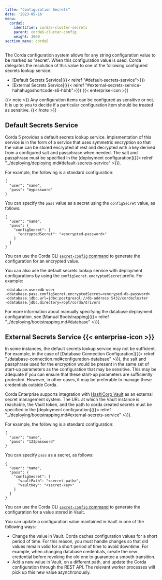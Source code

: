 ```yaml
---
title: "Configuration Secrets"
date: '2023-05-16'
menu:
  corda5:
    identifier: corda5-cluster-secrets
    parent: corda5-cluster-config
    weight: 3000
section_menu: corda5
---
```


The Corda configuration system allows for any string configuration value to be marked as “secret”. When this configuration value is used, Corda delegates the resolution of this value to one of the following configured secrets lookup service:
* [Default Secrets Service]({{< relref "#default-secrets-service">}})
* [External Secrets Service]({{< relref "#external-secrets-service-hahahugoshortcode-s6-hbhb">}}) {{< enterprise-icon >}}

{{< note >}}
Any configuration items can be configured as sensitive or not. It is up to you to decide if a particular configuration item should be treated as sensitive.
{{< /note >}}

## Default Secrets Service

Corda 5 provides a default secrets lookup service. Implementation of this service is in the form of a service that uses symmetric encryption so that the value can be stored encrypted at rest and decrypted with a key derived from a configured salt and passphrase when needed. The salt and passphrase must be specified in the [deployment configuration]({{< relref "../deploying/deploying.md#default-secrets-service" >}}).

For example, the following is a standard configuration:

```
{
  "user": "name",
  "pass": "mypassword"
}
```

You can specify the `pass` value as a secret using the `configSecret` value, as follows:

```
{
  "user": "name",
  "pass": {
    "configSecret": {
      "encryptedSecret": "<encrypted-password>"
    } 
  }
}
```

You can use the Corda CLI <a href = "../../reference/corda-cli/secret-config.md">`secret-config` command</a> to generate the configuration for an encrypted value.

You can also use the default secrets lookup service with deployment configurations by using the `configSecret.encryptedSecret` prefix. For example:

```
-ddatabase.user=db-user
-ddatabase.pass.configSecret.encryptedSecret=<encryped-db-password>
-ddatabase.jdbc.url=jdbc:postgresql://db-address:5432/cordacluster
-ddatabase.jdbc.directory=/opt/corda/drivers
```

For more information about manually specifying the database deployment configuration, see [Manual Bootstrapping]({{< relref "../deploying/bootstrapping.md#database" >}}).

## External Secrets Service {{< enterprise-icon >}}

In some instances, the default secrets lookup service may not be sufficient. For example, in the case of [Database Connection Configuration]({{< relref "./database-connection.md#configuration-database" >}}), the salt and passphrase used for the encryption would be present in the same set of start-up parameters as the configuration that may be sensitive. This may be adequate if you can ensure that these start-up parameters are sufficiently protected. However, in other cases, it may be preferable to manage these credentials outside Corda.

Corda Enterprise supports integration with [HashiCorp Vault](https://www.vaultproject.io/) as an external secret management system. The URL at which the Vault instance is reachable, the Vault token, and the path to corda created secrets must be specified in the [deployment configuration]({{< relref "../deploying/bootstrapping.md#external-secrets-service" >}}).

For example, the following is a standard configuration:

```
{
  "user": "name",
  "pass": "123password"
}
```

You can specify `pass` as a secret, as follows:

```
{
  "user": "name",
  "pass": {
    "configSecret": {
      "vaultPath": "<secret-path>",
      "vaultKey": "<secret-key>"
    } 
  }
}
```

You can use the Corda CLI <a href = "../../reference/corda-cli/secret-config.md">`secret-config` command</a> to generate the configuration for a value stored in Vault.

You can update a configuration value mantained in Vault in one of the following ways:
* Change the value in Vault. Corda caches configuration values for a short period of time. For this reason, you must handle changes so that old values remain valid for a short period of time to avoid downtime. For example, when changing database credentials, create the new credential before revoking the old one to guarantee a smooth transition.
* Add a new value in Vault, on a different path, and update the Corda configuration through the REST API. The relevant worker processes will pick up this new value asynchronously.
